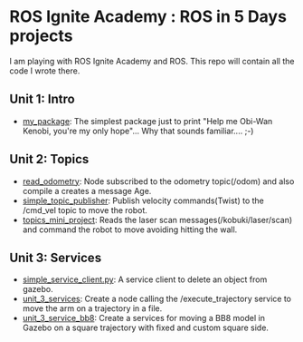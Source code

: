 # ROS Ignite Academy : ROS in 5 Days projects

I am playing with ROS Ignite Academy and ROS. This repo will contain all the code I wrote there.

## Unit 1: Intro
- [my_package](src/my_package): The simplest package just to print "Help me Obi-Wan Kenobi, you're my only hope"... Why that sounds familiar.... ;-)

## Unit 2: Topics
- [read_odometry](src/read_odometry): Node subscribed to the odometry topic(/odom) and also compile a creates a message Age.
- [simple_topic_publisher](src/simple_topic_publisher): Publish velocity commands(Twist) to the /cmd_vel topic to move the robot.
- [topics_mini_project](src/topics_mini_project): Reads the laser scan messages(/kobuki/laser/scan) and command the robot to move avoiding hitting the wall.

## Unit 3: Services
- [simple_service_client.py](src/simple_service_client.py): A service client to delete an object from gazebo.
- [unit_3_services](src/unit_3_services): Create a node calling the /execute_trajectory service to move the arm on a trajectory in a file.
- [unit_3_service_bb8](src/unit_3_service_bb8): Create a services for moving a BB8 model in Gazebo on a square trajectory with fixed and custom square side.
